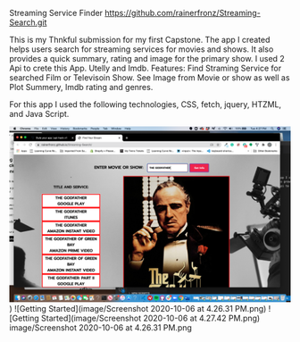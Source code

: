 
Streaming Service Finder
https://github.com/rainerfronz/Streaming-Search.git

This is my Thnkful submission for my first Capstone. The app I created helps users search for streaming services for movies and shows. It also provides a quick summary, rating and image for the primary show. I used 2 Api to crete this App. Utelly and Imdb.
Features:
Find Straming Service for searched Film or Televisoin Show.
See Image from Movie or show as well as Plot Summery, Imdb rating and genres.


For this app  I used the following technologies, CSS, fetch, jquery, HTZML,
and Java Script. 

<img src="image/Screenshot 2020-10-06 at 4.27.35 PM.png"/>)
![Getting Started](image/Screenshot 2020-10-06 at 4.26.31 PM.png)
![Getting Started](image/Screenshot 2020-10-06 at 4.27.42 PM.png)
image/Screenshot 2020-10-06 at 4.26.31 PM.png

